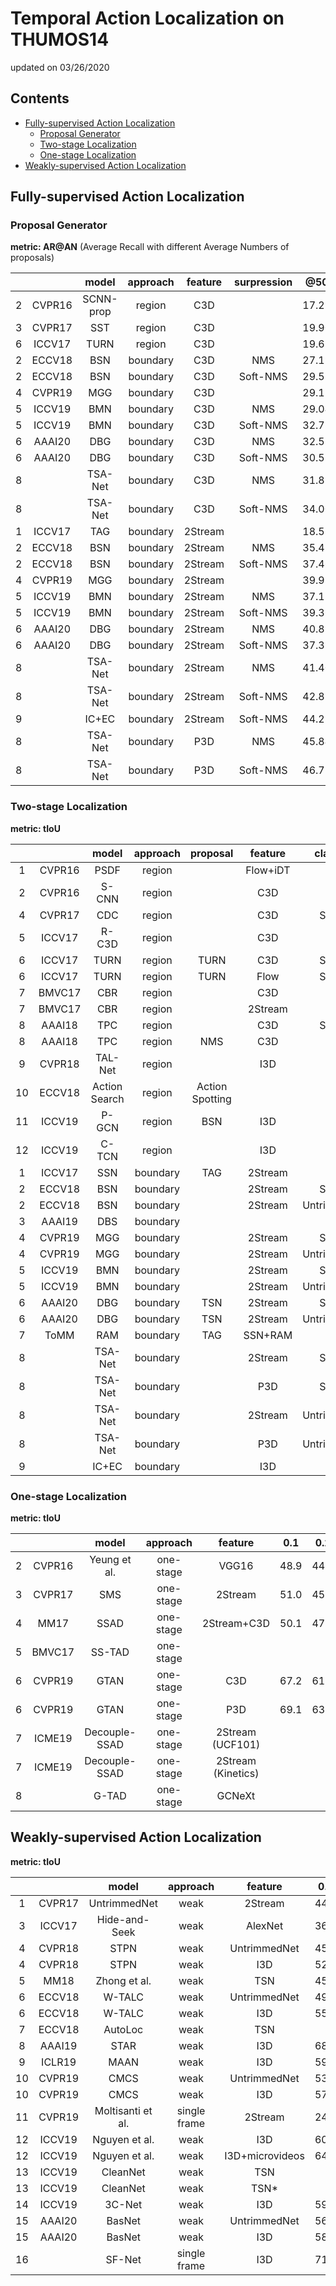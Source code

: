 # Temporal Action Localization on THUMOS14

updated on 03/26/2020

## Contents

* [Fully-supervised Action Localization](#fully-supervised-action-localization)
    * [Proposal Generator](#proposal-generator)
    * [Two-stage Localization](#two-stage-localization)
    * [One-stage Localization](#one-stage-localization)
* [Weakly-supervised Action Localization](#weakly-supervised-action-localization)



## Fully-supervised Action Localization

### Proposal Generator

**metric: AR@AN** (Average Recall with different Average Numbers of proposals)

|   |        |   model   | approach | feature | surpression |  @50  |  @100 |  @200 |  @500 | @1000 |
|:-:|:------:|:---------:|:--------:|:-------:|:-----------:|:-----:|:-----:|:-----:|:-----:|:-----:|
| 2 | CVPR16 | SCNN-prop |  region  |   C3D   |             | 17.22 | 26.17 | 37.01 | 51.57 | 58.20 |
| 3 | CVPR17 |    SST    |  region  |   C3D   |             | 19.90 | 28.36 | 37.90 | 51.58 | 60.27 |
| 6 | ICCV17 |    TURN   |  region  |   C3D   |             | 19.63 | 27.96 | 38.34 | 53.52 | 60.75 |
| 2 | ECCV18 |    BSN    | boundary |   C3D   |     NMS     | 27.19 | 35.38 | 43.61 | 53.77 | 59.50 |
| 2 | ECCV18 |    BSN    | boundary |   C3D   |   Soft-NMS  | 29.58 | 37.38 | 45.55 | 54.67 | 59.48 |
| 4 | CVPR19 |    MGG    | boundary |   C3D   |             | 29.11 | 36.31 | 44.32 | 54.95 | 60.98 |
| 5 | ICCV19 |    BMN    | boundary |   C3D   |     NMS     | 29.04 | 37.72 | 46.79 | 56.07 | 60.96 |
| 5 | ICCV19 |    BMN    | boundary |   C3D   |   Soft-NMS  | 32.73 | 40.68 | 47.86 | 56.42 | 60.44 |
| 6 | AAAI20 |    DBG    | boundary |   C3D   |     NMS     | 32.55 | 41.07 | 48.83 | 57.58 | 59.55 |
| 6 | AAAI20 |    DBG    | boundary |   C3D   |   Soft-NMS  | 30.55 | 38.82 | 46.59 | 56.42 | 62.17 |
| 8 |        |  TSA-Net  | boundary |   C3D   |     NMS     | 31.88 | 40.19 | 46.28 |       |       |
| 8 |        |  TSA-Net  | boundary |   C3D   |   Soft-NMS  | 34.00 | 41.11 | 47.51 |       |       |
| 1 | ICCV17 |    TAG    | boundary | 2Stream |             | 18.55 | 29.00 | 39.61 |       |       |
| 2 | ECCV18 |    BSN    | boundary | 2Stream |     NMS     | 35.41 | 43.55 | 52.23 | 61.35 | 65.10 |
| 2 | ECCV18 |    BSN    | boundary | 2Stream |   Soft-NMS  | 37.46 | 46.06 | 53.21 | 60.64 | 64.52 |
| 4 | CVPR19 |    MGG    | boundary | 2Stream |             | 39.93 | 47.75 | 54.65 | 61.36 | 64.06 |
| 5 | ICCV19 |    BMN    | boundary | 2Stream |     NMS     | 37.15 | 46.75 | 54.84 | 62.19 | 65.22 |
| 5 | ICCV19 |    BMN    | boundary | 2Stream |   Soft-NMS  | 39.36 | 47.72 | 54.70 | 62.07 | 65.49 |
| 6 | AAAI20 |    DBG    | boundary | 2Stream |     NMS     | 40.89 | 49.24 | 55.76 | 61.43 | 61.95 |
| 6 | AAAI20 |    DBG    | boundary | 2Stream |   Soft-NMS  | 37.32 | 46.67 | 54.50 | 62.21 | 66.40 |
| 8 |        |  TSA-Net  | boundary | 2Stream |     NMS     | 41.40 | 48.70 | 53.57 |       |       |
| 8 |        |  TSA-Net  | boundary | 2Stream |   Soft-NMS  | 42.83 | 49.61 | 54.52 |       |       |
| 9 |        |   IC+EC   | boundary | 2Stream |   Soft-NMS  | 44.23 | 50.67 | 55.74 |       |       |
| 8 |        |  TSA-Net  | boundary |   P3D   |     NMS     | 45.84 | 52.29 | 56.17 |       |       |
| 8 |        |  TSA-Net  | boundary |   P3D   |   Soft-NMS  | 46.77 | 53.15 | 57.68 |       |       |


### Two-stage Localization

**metric: tIoU**

|    |        |     model     | approach |     proposal    |  feature |  classifier  |  0.1 |  0.2 |  0.3 |  0.4 |  0.5 |  0.6 |  0.7 |
|:--:|:------:|:-------------:|:--------:|:---------------:|:--------:|:------------:|:----:|:----:|:----:|:----:|:----:|:----:|:----:|
|  1 | CVPR16 |      PSDF     |  region  |                 | Flow+iDT |      RNN     | 51.4 | 42.6 | 33.6 | 26.1 | 18.8 |      |      |
|  2 | CVPR16 |     S-CNN     |  region  |                 |    C3D   |              | 47.7 | 43.5 | 36.3 | 28.7 | 19.0 |      |      |
|  4 | CVPR17 |      CDC      |  region  |                 |    C3D   |     S-CNN    |      |      | 40.1 | 29.4 | 23.3 | 13.1 |  7.9 |
|  5 | ICCV17 |     R-C3D     |  region  |                 |    C3D   |              | 54.5 | 51.5 | 44.8 | 35.6 | 28.9 |      |      |
|  6 | ICCV17 |      TURN     |  region  |       TURN      |    C3D   |     S-CNN    | 48.8 | 45.5 | 40.3 | 31.5 | 22.5 |      |      |
|  6 | ICCV17 |      TURN     |  region  |       TURN      |   Flow   |     S-CNN    | 54.0 | 50.9 | 44.1 | 34.9 | 25.6 |      |      |
|  7 | BMVC17 |      CBR      |  region  |                 |    C3D   |              | 48.2 | 44.3 | 37.7 | 30.1 | 22.7 | 13.8 |  7.9 |
|  7 | BMVC17 |      CBR      |  region  |                 |  2Stream |              | 60.1 | 56.7 | 50.1 | 41.3 |  31  | 19.1 |  9.9 |
|  8 | AAAI18 |      TPC      |  region  |                 |    C3D   |     S-CNN    |      |      | 41.9 | 32.5 | 25.3 | 14.7 |   9  |
|  8 | AAAI18 |      TPC      |  region  |       NMS       |    C3D   |              |      |      | 44.1 | 37.1 | 28.2 | 20.6 | 12.7 |
|  9 | CVPR18 |    TAL-Net    |  region  |                 |    I3D   |              | 59.8 | 57.1 | 53.2 | 48.5 | 42.8 | 33.8 | 20.8 |
| 10 | ECCV18 | Action Search |  region  | Action Spotting |          |              |      |      | 51.8 | 42.4 | 30.8 | 20.2 | 11.1 |
| 11 | ICCV19 |     P-GCN     |  region  |       BSN       |    I3D   |              | 69.5 | 67.8 | 63.6 | 57.8 | 49.1 |      |      |
| 12 | ICCV19 |     C-TCN     |  region  |                 |    I3D   |              | 72.2 | 71.4 | 68.0 | 62.3 | 52.1 |      |      |
|  1 | ICCV17 |      SSN      | boundary |       TAG       |  2Stream |              | 60.3 | 56.2 | 50.6 | 40.8 | 29.1 |      |      |
|  2 | ECCV18 |      BSN      | boundary |                 |  2Stream |     S-CNN    |      |      | 43.1 | 36.6 | 29.4 | 22.4 | 15.0 |
|  2 | ECCV18 |      BSN      | boundary |                 |  2Stream | UntrimmedNet |      |      | 53.5 | 45.0 | 36.9 | 28.4 | 20.0 |
|  3 | AAAI19 |      DBS      | boundary |                 |          |              | 56.7 | 54.7 | 50.6 | 43.1 | 34.3 | 24.4 | 14.7 |
|  4 | CVPR19 |      MGG      | boundary |                 |  2Stream |     S-CNN    |      |      | 44.9 | 37.8 | 29.9 | 23.6 | 15.8 |
|  4 | CVPR19 |      MGG      | boundary |                 |  2Stream | UntrimmedNet |      |      | 53.9 | 46.8 | 37.4 | 29.5 | 21.3 |
|  5 | ICCV19 |      BMN      | boundary |                 |  2Stream |     S-CNN    |      |      | 45.7 | 40.2 | 32.2 | 24.5 | 17.0 |
|  5 | ICCV19 |      BMN      | boundary |                 |  2Stream | UntrimmedNet |      |      | 56.0 | 47.4 | 38.8 | 29.7 | 20.5 |
|  6 | AAAI20 |      DBG      | boundary |       TSN       |  2Stream |     S-CNN    |      |      | 45.9 | 40.4 | 32.9 | 25.3 | 18.4 |
|  6 | AAAI20 |      DBG      | boundary |       TSN       |  2Stream | UntrimmedNet |      |      | 57.8 | 49.4 | 39.8 | 30.2 | 21.7 |
|  7 |  ToMM  |      RAM      | boundary |       TAG       |  SSN+RAM |              | 65.4 | 63.1 | 58.8 | 52.7 | 43.7 |      |      |
|  8 |        |    TSA-Net    | boundary |                 |  2Stream |     S-CNN    |      |      | 43.7 | 39.2 | 33.1 | 25.2 | 17.1 |
|  8 |        |    TSA-Net    | boundary |                 |    P3D   |     S-CNN    |      |      | 48.3 | 43.7 | 36.6 | 27.8 | 19.4 |
|  8 |        |    TSA-Net    | boundary |                 |  2Stream | UntrimmedNet |      |      | 53.2 | 48.1 | 41.5 | 31.5 | 21.7 |
|  8 |        |    TSA-Net    | boundary |                 |    P3D   | UntrimmedNet |      |      | 61.2 | 55.9 | 46.9 | 36.1 | 25.2 |
|  9 |        |     IC+EC     | boundary |                 |    I3D   |              |      |      | 53.9 | 50.7 | 45.4 | 38.0 | 28.5 |


### One-stage Localization

**metric: tIoU**

|   |        |     model     |  approach |       feature      |  0.1 |  0.2 |  0.3 |  0.4 |  0.5 |  0.6 |  0.7 |
|:-:|:------:|:-------------:|:---------:|:------------------:|:----:|:----:|:----:|:----:|:----:|:----:|:----:|
| 2 | CVPR16 |  Yeung et al. | one-stage |        VGG16       | 48.9 | 44.0 | 36.0 | 26.4 | 17.1 |      |      |
| 3 | CVPR17 |      SMS      | one-stage |       2Stream      | 51.0 | 45.2 | 36.5 | 27.8 | 17.8 |      |      |
| 4 |  MM17  |      SSAD     | one-stage |     2Stream+C3D    | 50.1 | 47.8 | 43.0 | 35.0 | 24.6 |      |      |
| 5 | BMVC17 |     SS-TAD    | one-stage |                    |      |      | 45.7 |      | 29.2 |      |  9.6 |
| 6 | CVPR19 |      GTAN     | one-stage |         C3D        | 67.2 | 61.1 | 56.9 | 46.5 | 37.9 |      |      |
| 6 | CVPR19 |      GTAN     | one-stage |         P3D        | 69.1 | 63.7 | 57.8 | 47.2 | 38.8 |      |      |
| 7 | ICME19 | Decouple-SSAD | one-stage |  2Stream (UCF101)  |      |      | 49.9 | 44.4 | 35.8 | 24.3 | 13.6 |
| 7 | ICME19 | Decouple-SSAD | one-stage | 2Stream (Kinetics) |      |      | 60.2 | 54.1 | 44.2 | 32.3 | 19.1 |
| 8 |        |     G-TAD     | one-stage |       GCNeXt       |      |      | 54.5 | 47.6 | 40.2 | 30.8 | 23.4 |


## Weakly-supervised Action Localization

**metric: tIoU**

|    |        |       model       |   approach   |     feature     |  0.1 |  0.2 |  0.3 |  0.4 |  0.5 |  0.6 |  0.7 |
|:--:|:------:|:-----------------:|:------------:|:---------------:|:----:|:----:|:----:|:----:|:----:|:----:|:----:|
|  1 | CVPR17 |    UntrimmedNet   |     weak     |     2Stream     | 44.4 | 37.7 | 28.2 | 21.1 | 13.7 |      |      |
|  3 | ICCV17 |   Hide-and-Seek   |     weak     |     AlexNet     | 36.4 | 27.8 | 19.5 | 12.7 |  6.8 |      |      |
|  4 | CVPR18 |        STPN       |     weak     |   UntrimmedNet  | 45.3 | 38.8 | 31.1 | 23.5 | 16.2 |  9.8 |  5.1 |
|  4 | CVPR18 |        STPN       |     weak     |       I3D       | 52.0 | 44.7 | 35.5 | 25.8 | 16.9 |  9.9 |  4.3 |
|  5 |  MM18  |    Zhong et al.   |     weak     |       TSN       | 45.8 | 39.0 | 31.1 | 22.5 | 15.9 |      |      |
|  6 | ECCV18 |       W-TALC      |     weak     |   UntrimmedNet  | 49.0 | 42.8 | 32.0 | 26.0 | 18.8 |      |  6.2 |
|  6 | ECCV18 |       W-TALC      |     weak     |       I3D       | 55.2 | 49.6 | 40.1 | 31.1 | 22.8 |      |  7.6 |
|  7 | ECCV18 |      AutoLoc      |     weak     |       TSN       |      |      | 35.8 | 29.0 | 21.2 | 13.4 |  5.8 |
|  8 | AAAI19 |        STAR       |     weak     |       I3D       | 68.8 | 60.0 | 48.7 | 34.7 | 23.0 |      |      |
|  9 | ICLR19 |        MAAN       |     weak     |       I3D       | 59.8 | 50.8 | 41.1 | 30.6 | 20.3 | 12.0 |  6.9 |
| 10 | CVPR19 |        CMCS       |     weak     |   UntrimmedNet  | 53.5 | 46.8 | 37.5 | 29.1 | 19.9 | 12.3 |  6.0 |
| 10 | CVPR19 |        CMCS       |     weak     |       I3D       | 57.4 | 50.8 | 41.2 | 32.1 | 23.1 | 15.0 |  7.0 |
| 11 | CVPR19 | Moltisanti et al. | single frame |     2Stream     | 24.3 | 19.9 | 15.9 | 12.5 |  9.0 |      |      |
| 12 | ICCV19 |   Nguyen et al.   |     weak     |       I3D       | 60.4 | 56.0 | 46.6 | 37.5 | 26.8 | 17.6 |  9.0 |
| 12 | ICCV19 |   Nguyen et al.   |     weak     | I3D+microvideos | 64.2 | 59.5 | 49.1 | 38.4 | 27.5 | 17.3 |  8.6 |
| 13 | ICCV19 |      CleanNet     |     weak     |       TSN       |      |      | 36.3 | 30.7 | 22.9 | 13.8 |  5.3 |
| 13 | ICCV19 |      CleanNet     |     weak     |       TSN*      |      |      | 37.0 | 30.9 | 23.9 | 13.9 |  7.1 |
| 14 | ICCV19 |       3C-Net      |     weak     |       I3D       | 59.1 | 53.5 | 44.2 | 34.1 | 26.6 |      |  8.1 |
| 15 | AAAI20 |       BasNet      |     weak     |   UntrimmedNet  | 56.2 | 50.3 | 42.8 | 34.7 | 25.1 | 17.1 |  9.3 |
| 15 | AAAI20 |       BasNet      |     weak     |       I3D       | 58.2 | 52.3 | 44.6 | 36.0 | 27.0 | 18.6 | 10.4 |
| 16 |        |       SF-Net      | single frame |       I3D       | 71.0 | 63.4 | 53.2 | 40.7 | 29.3 | 18.4 |  9.6 |

